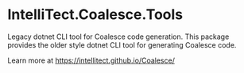 # IntelliTect.Coalesce.Tools

Legacy dotnet CLI tool for Coalesce code generation. This package provides the older style dotnet CLI tool for generating Coalesce code.

Learn more at https://intellitect.github.io/Coalesce/